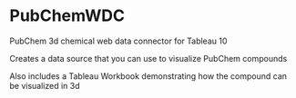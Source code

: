 # PubChemWDC
PubChem 3d chemical web data connector for Tableau 10

Creates a data source that you can use to visualize PubChem compounds

Also includes a Tableau Workbook demonstrating how the compound can be visualized in 3d

